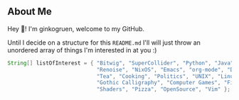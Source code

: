 ## About Me

Hey 👋! 
I'm ginkogruen, welcome to my GitHub.

Until I decide on a structure for this `README.md` I'll will just throw an unordered array of things I'm interested in at you :)

```java
String[] listOfInterest = { "Bitwig", "SuperCollider", "Python", "Java", "Processing",
                            "Renoise", "NixOS", "Emacs", "org-mode", "Data Science",
                            "Tea", "Cooking", "Politics", "UNIX", "Linux",
                            "Gothic Calligraphy", "Computer Games", "Fixed Gear Cycles",
                            "Shaders", "Pizza", "OpenSource", "Vim" };
```
